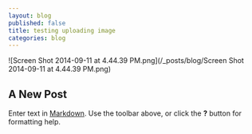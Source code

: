 ```yaml
---
layout: blog
published: false
title: testing uploading image
categories: blog
---
```


![Screen Shot 2014-09-11 at 4.44.39 PM.png](/_posts/blog/Screen Shot 2014-09-11 at 4.44.39 PM.png)
## A New Post

Enter text in [Markdown](http://daringfireball.net/projects/markdown/). Use the toolbar above, or click the **?** button for formatting help.
